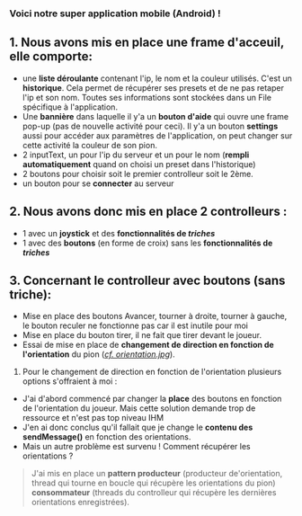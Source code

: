 ### Voici notre super application mobile (Android) !

## 1. Nous avons mis en place une **frame d'acceuil**, elle comporte:
+ une **liste déroulante** contenant l'ip, le nom et la couleur utilisés. C'est un **historique**. Cela permet de récupérer ses presets et de ne pas retaper l'ip et son nom. Toutes ses informations sont stockées dans un File spécifique à l'application.
+ Une **bannière** dans laquelle il y'a un **bouton d'aide** qui ouvre une frame pop-up (pas de nouvelle activité pour ceci). Il y'a un bouton **settings** aussi pour accéder aux paramètres de l'application, on peut changer sur cette activité la couleur de son pion.
+ 2 inputText, un pour l'ip du serveur et un pour le nom (**rempli automatiquement** quand on choisi un preset dans l'historique)
+ 2 boutons pour choisir soit le premier controlleur soit le 2ème.
+ un bouton pour se **connecter** au serveur
    

## 2. Nous avons donc mis en place 2 **controlleurs** :
+ 1 avec un **joystick** et des **fonctionnalités de _triches_**
+ 1 avec des **boutons** (en forme de croix) sans les **fonctionnalités de _triches_**


## 3. Concernant le **controlleur avec boutons** (sans triche):
+ Mise en place des boutons Avancer, tourner à droite, tourner à gauche, le bouton reculer ne fonctionne pas car il est inutile pour moi
+ Mise en place du bouton tirer, il ne fait que tirer devant le joueur.
+ Essai de mise en place de **changement de direction en fonction de l'orientation** du pion ([_cf. orientation.jpg_](https://gitlab.iut-valence.fr/duratm/duratfarretandroid/-/blob/master/orientation.jpg)).
1. Pour le changement de direction en fonction de l'orientation plusieurs options s'offraient à moi :
- J'ai d'abord commencé par changer la **place** des boutons en fonction de l'orientation du joueur. Mais cette solution demande trop de ressource et n'est pas top niveau IHM
- J'en ai donc conclus qu'il fallait que je change le **contenu des sendMessage()** en fonction des orientations.
- Mais un autre problème est survenu ! Comment récupérer les orientations ? 
> J'ai mis en place un **pattern producteur** (producteur de'orientation, thread qui tourne en boucle qui récupère les orientations du pion) **consommateur** (threads du controlleur qui récupère les dernières orientations enregistrées).
    
